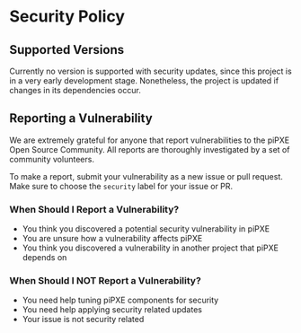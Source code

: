 # Security Policy

## Supported Versions

Currently no version is supported with security updates, since this project is
in a very early development stage. Nonetheless, the project is updated if
changes in its dependencies occur.

## Reporting a Vulnerability

We are extremely grateful for anyone that report vulnerabilities to the piPXE
Open Source Community. All reports are thoroughly investigated by a set of
community volunteers.

To make a report, submit your vulnerability as a new issue or pull request. Make
sure to choose the `security` label for your issue or PR.

### When Should I Report a Vulnerability?

* You think you discovered a potential security vulnerability in piPXE
* You are unsure how a vulnerability affects piPXE
* You think you discovered a vulnerability in another project that piPXE depends
  on

### When Should I NOT Report a Vulnerability?

* You need help tuning piPXE components for security
* You need help applying security related updates
* Your issue is not security related
